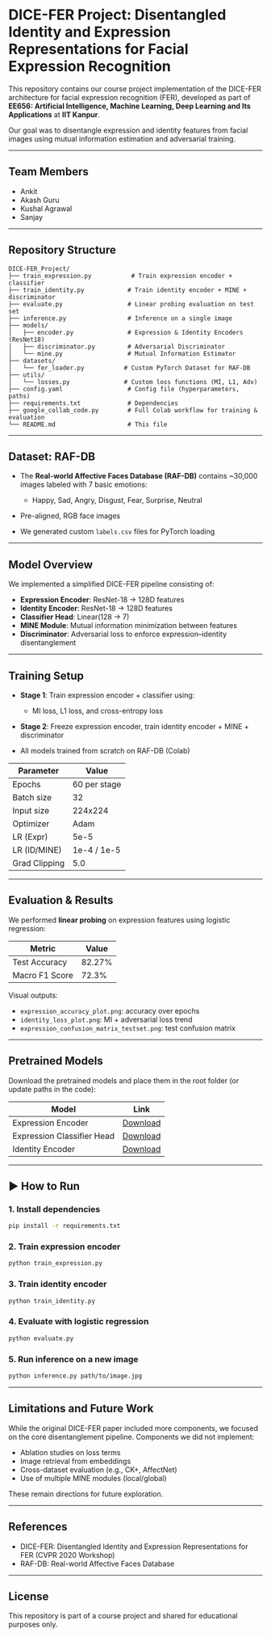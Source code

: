 # DICE-FER Project: Disentangled Identity and Expression Representations for Facial Expression Recognition

This repository contains our course project implementation of the DICE-FER architecture for facial expression recognition (FER), developed as part of **EE656: Artificial Intelligence, Machine Learning, Deep Learning and Its Applications** at **IIT Kanpur**.

Our goal was to disentangle expression and identity features from facial images using mutual information estimation and adversarial training.

---

##  Team Members

* Ankit
* Akash Guru
* Kushal Agrawal
* Sanjay

---

##  Repository Structure

```
DICE-FER_Project/
├── train_expression.py           # Train expression encoder + classifier
├── train_identity.py            # Train identity encoder + MINE + discriminator
├── evaluate.py                  # Linear probing evaluation on test set
├── inference.py                 # Inference on a single image
├── models/
│   ├── encoder.py               # Expression & Identity Encoders (ResNet18)
│   ├── discriminator.py         # Adversarial Discriminator
│   └── mine.py                  # Mutual Information Estimator
├── datasets/
│   └── fer_loader.py           # Custom PyTorch Dataset for RAF-DB
├── utils/
│   └── losses.py               # Custom loss functions (MI, L1, Adv)
├── config.yaml                  # Config file (hyperparameters, paths)
├── requirements.txt             # Dependencies
├── google_collab_code.py        # Full Colab workflow for training & evaluation
└── README.md                    # This file
```

---

##  Dataset: RAF-DB


* The **Real-world Affective Faces Database (RAF-DB)** contains \~30,000 images labeled with 7 basic emotions:

  * Happy, Sad, Angry, Disgust, Fear, Surprise, Neutral
* Pre-aligned, RGB face images
* We generated custom `labels.csv` files for PyTorch loading

---

##  Model Overview

We implemented a simplified DICE-FER pipeline consisting of:

* **Expression Encoder**: ResNet-18 → 128D features
* **Identity Encoder**: ResNet-18 → 128D features
* **Classifier Head**: Linear(128 → 7)
* **MINE Module**: Mutual information minimization between features
* **Discriminator**: Adversarial loss to enforce expression–identity disentanglement

---

##  Training Setup

* **Stage 1**: Train expression encoder + classifier using:

  * MI loss, L1 loss, and cross-entropy loss
* **Stage 2**: Freeze expression encoder, train identity encoder + MINE + discriminator
* All models trained from scratch on RAF-DB (Colab)

| Parameter     | Value        |
| ------------- | ------------ |
| Epochs        | 60 per stage |
| Batch size    | 32           |
| Input size    | 224x224      |
| Optimizer     | Adam         |
| LR (Expr)     | 5e-5         |
| LR (ID/MINE)  | 1e-4 / 1e-5  |
| Grad Clipping | 5.0          |

---

##  Evaluation & Results

We performed **linear probing** on expression features using logistic regression:

| Metric         | Value  |
| -------------- | ------ |
| Test Accuracy  | 82.27% |
| Macro F1 Score | 72.3%  |

Visual outputs:

* `expression_accuracy_plot.png`: accuracy over epochs
* `identity_loss_plot.png`: MI + adversarial loss trend
* `expression_confusion_matrix_testset.png`: test confusion matrix

---

##  Pretrained Models

Download the pretrained models and place them in the root folder (or update paths in the code):

| Model                      | Link                                                                                         |
| -------------------------- | -------------------------------------------------------------------------------------------- |
| Expression Encoder         | [Download](https://drive.google.com/uc?export=download&id=1wF9gVtHABeM6O2ozJrTe7urDqXJXvuXO) |
| Expression Classifier Head | [Download](https://drive.google.com/uc?export=download&id=1AAJt_b5MrVHNcFyy0cLWUNK9Ufn4DZeL) |
| Identity Encoder           | [Download](https://drive.google.com/uc?export=download&id=14Zv940i78ViRDf88C9C1867E6El2pRu0) |

---

## ▶ How to Run

### 1. Install dependencies

```bash
pip install -r requirements.txt
```

### 2. Train expression encoder

```bash
python train_expression.py
```

### 3. Train identity encoder

```bash
python train_identity.py
```

### 4. Evaluate with logistic regression

```bash
python evaluate.py
```

### 5. Run inference on a new image

```bash
python inference.py path/to/image.jpg
```

---

##  Limitations and Future Work

While the original DICE-FER paper included more components, we focused on the core disentanglement pipeline. Components we did not implement:

* Ablation studies on loss terms
* Image retrieval from embeddings
* Cross-dataset evaluation (e.g., CK+, AffectNet)
* Use of multiple MINE modules (local/global)

These remain directions for future exploration.

---

##  References

* DICE-FER: Disentangled Identity and Expression Representations for FER (CVPR 2020 Workshop)
* RAF-DB: Real-world Affective Faces Database

---

##  License

This repository is part of a course project and shared for educational purposes only.
